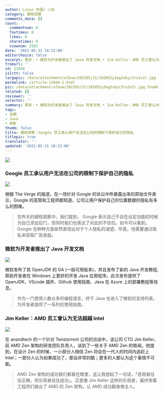 ```yaml
---
author: Linux 中国/ 小白
category: 硬核观察
comments_data: []
count:
  commentnum: 0
  favtimes: 0
  likes: 0
  sharetimes: 0
  viewnum: 2503
date: '2021-05-31 10:22:00'
editorchoice: false
excerpt: 更多：• 微软为开发者推出了 Java 开发文档 • Jim Keller：AMD 员工曾认为无法超越 Intel
fromurl: ''
id: 13444
islctt: false
largepic: /data/attachment/album/202105/31/102052y3eg3vbyc3ru2v2r.jpg
permalink: /article-13444-1.html
pic: /data/attachment/album/202105/31/102052y3eg3vbyc3ru2v2r.jpg.thumb.jpg
related: []
reviewer: ''
selector: ''
summary: 更多：• 微软为开发者推出了 Java 开发文档 • Jim Keller：AMD 员工曾认为无法超越 Intel
tags:
- 谷歌
- Java
- AMD
thumb: false
title: 硬核观察｜Google 员工承认用户无法在公司的限制下保护自己的隐私
titlepic: true
translator: ''
updated: '2021-05-31 10:22:00'
---
```


![](/data/attachment/album/202105/31/102052y3eg3vbyc3ru2v2r.jpg)


### Google 员工承认用户无法在公司的限制下保护自己的隐私


![](/data/attachment/album/202105/31/102110l866byl0qb8l28y8.jpg)


根据 The Verge 的报道，在一场针对 Google 的诉讼中所暴露出来的原始文件表示，Google 的高管和工程师都知道，公司让用户保护自己的位置数据的隐私有多么的困难。



> 
> 在昨天的硬核观察中，我们提到， Google 表示自己不会在设定功能的时候为自己添加后门，但同时我们也表达了对此的不信任。如今可以看到，Google 在种种方面依然表现出对于个人隐私的渴望。毕竟，他需要通过隐私来获取广告收益。
> 
> 
> 


### 微软为开发者推出了 Java 开发文档


![](/data/attachment/album/202105/31/102208xahuuhasdhnsdauz.jpg)


微软发布了其 OpenJDK 的 GA (一般可用版本)，并且发布了新的 Java 开发教程,帮助开发者在 Windows 上更好的开发 Java 应用程序。此次发布提供了 OpenJDK、VScode 插件、Github 使用指南、Java 在 Azure 上的部署教程等信息。



> 
> 作为一门使用人数众多的编程语言，终于 Java 也进入了微软的支持列表，为开发者提供了一系列的使用指南。
> 
> 
> 


### Jim Keller：AMD 员工曾认为无法超越 Intel


![](/data/attachment/album/202105/31/102150lyfygf7fn2b5n7qf.jpg)


在 anandtech 的一个针对 Tenstorrent 公司的访谈中，该公司 CTO Jim Keller，前 AMD Zen 架构的研发团队负责人，谈到了一些关于 AMD Zen 的轶闻。他提到，在设计 Zen 的时候，一小部分人相信 Zen 将会在一代人的时间内追赶上 Intel；一部分人认为如果成功了，那会非常的酷；更多的人都认为这个事情不可能。



> 
> AMD Zen 架构的成功我们都看在眼里，这让我想起了一句话，「悲观者往往正确，但乐观者往往成功」，正是像 Jim Keller 这样的乐观者，最终带着工程师们做出了 AMD 的 Zen 架构，让 AMD 成功翻身做主人。
> 
> 
>